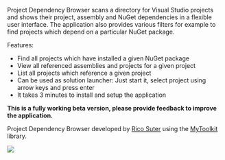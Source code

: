 Project Dependency Browser scans a directory for Visual Studio projects and shows their project, assembly and NuGet dependencies in a flexible user interface. The application also provides various filters for example to find projects which depend on a particular NuGet package.

Features: 

- Find all projects which have installed a given NuGet package
- View all referenced assemblies and projects for a given project
- List all projects which reference a given project
- Can be used as solution launcher: Just start it, select project using arrow keys and press enter
- It takes 3 minutes to install and setup the application

**This is a fully working beta version, please provide feedback to improve the application.**

Project Dependency Browser developed by [Rico Suter](http://rsuter.com) using the [MyToolkit](http://https://github.com/MyToolkit/Core) library. 

![](http://rsuter.com/Projects/ProjectDependencyBrowser/Screenshot01.png)
